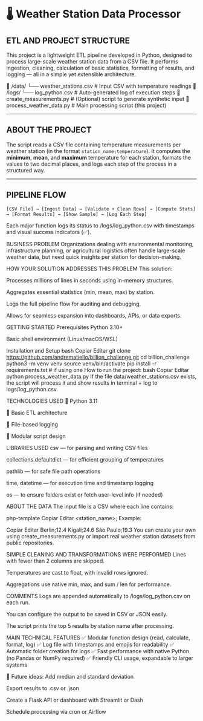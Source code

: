 # 🌡️ Weather Station Data Processor

## ETL AND PROJECT STRUCTURE

This project is a lightweight ETL pipeline developed in Python, designed to process large-scale weather station data from a CSV file. It performs ingestion, cleaning, calculation of basic statistics, formatting of results, and logging — all in a simple yet extensible architecture.

📁 /data/
└── weather_stations.csv # Input CSV with temperature readings
📁 /logs/
└── log_python.csv # Auto-generated log of execution steps
📄 create_measurements.py # (Optional) script to generate synthetic input
📄 process_weather_data.py # Main processing script (this project)


---

## ABOUT THE PROJECT

The script reads a CSV file containing temperature measurements per weather station (in the format `station_name;temperature`). It computes the **minimum**, **mean**, and **maximum** temperature for each station, formats the values to two decimal places, and logs each step of the process in a structured way.

---

## PIPELINE FLOW

```text
[CSV File] → [Ingest Data] → [Validate + Clean Rows] → [Compute Stats] → [Format Results] → [Show Sample] → [Log Each Step]
```

Each major function logs its status to /logs/log_python.csv with timestamps and visual success indicators (✅).

BUSINESS PROBLEM
Organizations dealing with environmental monitoring, infrastructure planning, or agricultural logistics often handle large-scale weather data, but need quick insights per station for decision-making.

HOW YOUR SOLUTION ADDRESSES THIS PROBLEM
This solution:

Processes millions of lines in seconds using in-memory structures.

Aggregates essential statistics (min, mean, max) by station.

Logs the full pipeline flow for auditing and debugging.

Allows for seamless expansion into dashboards, APIs, or data exports.

GETTING STARTED
Prerequisites
Python 3.10+

Basic shell environment (Linux/macOS/WSL)

Installation and Setup
bash
Copiar
Editar
git clone https://github.com/andrematiello/billion_challenge.git
cd billion_challenge
python3 -m venv venv
source venv/bin/activate
pip install -r requirements.txt  # if using one
How to run the project:
bash
Copiar
Editar
python process_weather_data.py
If the file data/weather_stations.csv exists, the script will process it and show results in terminal + log to logs/log_python.csv.

TECHNOLOGIES USED
🐍 Python 3.11

🧠 Basic ETL architecture

📁 File-based logging

🧩 Modular script design

LIBRARIES USED
csv — for parsing and writing CSV files

collections.defaultdict — for efficient grouping of temperatures

pathlib — for safe file path operations

time, datetime — for execution time and timestamp logging

os — to ensure folders exist or fetch user-level info (if needed)

ABOUT THE DATA
The input file is a CSV where each line contains:

php-template
Copiar
Editar
<station_name>;<temperature>
Example:

Copiar
Editar
Berlin;12.4
Kigali;24.6
São Paulo;19.3
You can create your own using create_measurements.py or import real weather station datasets from public repositories.

SIMPLE CLEANING AND TRANSFORMATIONS WERE PERFORMED
Lines with fewer than 2 columns are skipped.

Temperatures are cast to float, with invalid rows ignored.

Aggregations use native min, max, and sum / len for performance.

COMMENTS
Logs are appended automatically to /logs/log_python.csv on each run.

You can configure the output to be saved in CSV or JSON easily.

The script prints the top 5 results by station name after processing.

MAIN TECHNICAL FEATURES
✅ Modular function design (read, calculate, format, log)
✅ Log file with timestamps and emojis for readability
✅ Automatic folder creation for logs
✅ Fast performance with native Python (no Pandas or NumPy required)
✅ Friendly CLI usage, expandable to larger systems

📣 Future ideas:
Add median and standard deviation

Export results to .csv or .json

Create a Flask API or dashboard with Streamlit or Dash

Schedule processing via cron or Airflow
